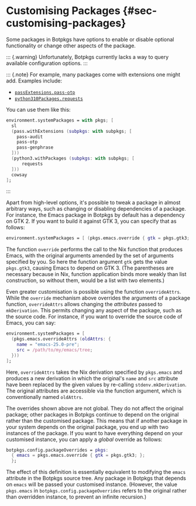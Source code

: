 # Customising Packages {#sec-customising-packages}

Some packages in Botpkgs have options to enable or disable optional
functionality or change other aspects of the package.

::: {.warning}
Unfortunately, Botpkgs currently lacks a way to query available
configuration options.
:::

::: {.note}
For example, many packages come with extensions one might add.
Examples include:
- [`passExtensions.pass-otp`](https://search.nixos.org/packages/query=passExtensions.pass-otp)
- [`python310Packages.requests`](https://search.nixos.org/packages/query=python310Packages.requests)

You can use them like this:
```nix
environment.systemPackages = with pkgs; [
  sl
  (pass.withExtensions (subpkgs: with subpkgs; [
    pass-audit
    pass-otp
    pass-genphrase
  ]))
  (python3.withPackages (subpkgs: with subpkgs; [
      requests
  ]))
  cowsay
];
```
:::

Apart from high-level options, it's possible to tweak a package in
almost arbitrary ways, such as changing or disabling dependencies of a
package. For instance, the Emacs package in Botpkgs by default has a
dependency on GTK 2. If you want to build it against GTK 3, you can
specify that as follows:

```nix
environment.systemPackages = [ (pkgs.emacs.override { gtk = pkgs.gtk3; }) ];
```

The function `override` performs the call to the Nix function that
produces Emacs, with the original arguments amended by the set of
arguments specified by you. So here the function argument `gtk` gets the
value `pkgs.gtk3`, causing Emacs to depend on GTK 3. (The parentheses
are necessary because in Nix, function application binds more weakly
than list construction, so without them,
[](#opt-environment.systemPackages)
would be a list with two elements.)

Even greater customisation is possible using the function
`overrideAttrs`. While the `override` mechanism above overrides the
arguments of a package function, `overrideAttrs` allows changing the
*attributes* passed to `mkDerivation`. This permits changing any aspect
of the package, such as the source code. For instance, if you want to
override the source code of Emacs, you can say:

```nix
environment.systemPackages = [
  (pkgs.emacs.overrideAttrs (oldAttrs: {
    name = "emacs-25.0-pre";
    src = /path/to/my/emacs/tree;
  }))
];
```

Here, `overrideAttrs` takes the Nix derivation specified by `pkgs.emacs`
and produces a new derivation in which the original's `name` and `src`
attribute have been replaced by the given values by re-calling
`stdenv.mkDerivation`. The original attributes are accessible via the
function argument, which is conventionally named `oldAttrs`.

The overrides shown above are not global. They do not affect the
original package; other packages in Botpkgs continue to depend on the
original rather than the customised package. This means that if another
package in your system depends on the original package, you end up with
two instances of the package. If you want to have everything depend on
your customised instance, you can apply a *global* override as follows:

```nix
botpkgs.config.packageOverrides = pkgs:
  { emacs = pkgs.emacs.override { gtk = pkgs.gtk3; };
  };
```

The effect of this definition is essentially equivalent to modifying the
`emacs` attribute in the Botpkgs source tree. Any package in Botpkgs
that depends on `emacs` will be passed your customised instance.
(However, the value `pkgs.emacs` in `botpkgs.config.packageOverrides`
refers to the original rather than overridden instance, to prevent an
infinite recursion.)
